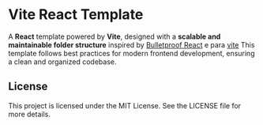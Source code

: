# Vite React Template

A **React** template powered by **Vite**, designed with a **scalable and maintainable folder structure** inspired by [Bulletproof React](https://github.com/alan2207/bulletproof-react/blob/master/docs/project-structure.md) e para [vite](https://github.com/alan2207/bulletproof-react/tree/master/apps/react-vite) This template follows best practices for modern frontend development, ensuring a clean and organized codebase.

## License

This project is licensed under the MIT License. See the LICENSE file for more details.
